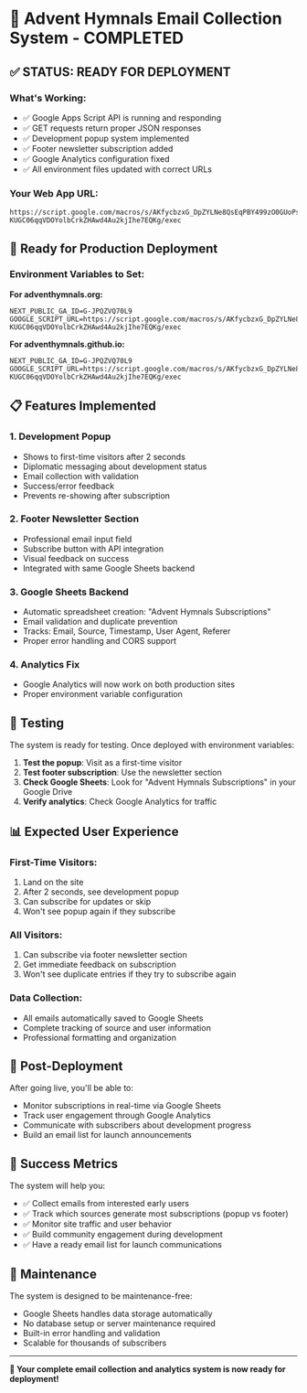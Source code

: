# 🎉 Advent Hymnals Email Collection System - COMPLETED

## ✅ **STATUS: READY FOR DEPLOYMENT**

### **What's Working:**
- ✅ Google Apps Script API is running and responding
- ✅ GET requests return proper JSON responses 
- ✅ Development popup system implemented
- ✅ Footer newsletter subscription added
- ✅ Google Analytics configuration fixed
- ✅ All environment files updated with correct URLs

### **Your Web App URL:**
```
https://script.google.com/macros/s/AKfycbzxG_DpZYLNe8QsEqPBY499zO0GUoPs-KUGC06qqVDOYolbCrkZHAwd4Au2kjIhe7EQKg/exec
```

## 🚀 **Ready for Production Deployment**

### **Environment Variables to Set:**

**For adventhymnals.org:**
```env
NEXT_PUBLIC_GA_ID=G-JPQZVQ70L9
GOOGLE_SCRIPT_URL=https://script.google.com/macros/s/AKfycbzxG_DpZYLNe8QsEqPBY499zO0GUoPs-KUGC06qqVDOYolbCrkZHAwd4Au2kjIhe7EQKg/exec
```

**For adventhymnals.github.io:**
```env
NEXT_PUBLIC_GA_ID=G-JPQZVQ70L9
GOOGLE_SCRIPT_URL=https://script.google.com/macros/s/AKfycbzxG_DpZYLNe8QsEqPBY499zO0GUoPs-KUGC06qqVDOYolbCrkZHAwd4Au2kjIhe7EQKg/exec
```

## 📋 **Features Implemented**

### 1. **Development Popup**
- Shows to first-time visitors after 2 seconds
- Diplomatic messaging about development status
- Email collection with validation
- Success/error feedback
- Prevents re-showing after subscription

### 2. **Footer Newsletter Section**
- Professional email input field
- Subscribe button with API integration
- Visual feedback on success
- Integrated with same Google Sheets backend

### 3. **Google Sheets Backend**
- Automatic spreadsheet creation: "Advent Hymnals Subscriptions"
- Email validation and duplicate prevention
- Tracks: Email, Source, Timestamp, User Agent, Referer
- Proper error handling and CORS support

### 4. **Analytics Fix**
- Google Analytics will now work on both production sites
- Proper environment variable configuration

## 🧪 **Testing**

The system is ready for testing. Once deployed with environment variables:

1. **Test the popup**: Visit as a first-time visitor
2. **Test footer subscription**: Use the newsletter section
3. **Check Google Sheets**: Look for "Advent Hymnals Subscriptions" in your Google Drive
4. **Verify analytics**: Check Google Analytics for traffic

## 📊 **Expected User Experience**

### **First-Time Visitors:**
1. Land on the site
2. After 2 seconds, see development popup
3. Can subscribe for updates or skip
4. Won't see popup again if they subscribe

### **All Visitors:**
1. Can subscribe via footer newsletter section
2. Get immediate feedback on subscription
3. Won't see duplicate entries if they try to subscribe again

### **Data Collection:**
- All emails automatically saved to Google Sheets
- Complete tracking of source and user information
- Professional formatting and organization

## 🔮 **Post-Deployment**

After going live, you'll be able to:
- Monitor subscriptions in real-time via Google Sheets
- Track user engagement through Google Analytics
- Communicate with subscribers about development progress
- Build an email list for launch announcements

## 🎯 **Success Metrics**

The system will help you:
- ✅ Collect emails from interested early users
- ✅ Track which sources generate most subscriptions (popup vs footer)
- ✅ Monitor site traffic and user behavior
- ✅ Build community engagement during development
- ✅ Have a ready email list for launch communications

## 🔧 **Maintenance**

The system is designed to be maintenance-free:
- Google Sheets handles data storage automatically
- No database setup or server maintenance required
- Built-in error handling and validation
- Scalable for thousands of subscribers

---

**🎉 Your complete email collection and analytics system is now ready for deployment!**